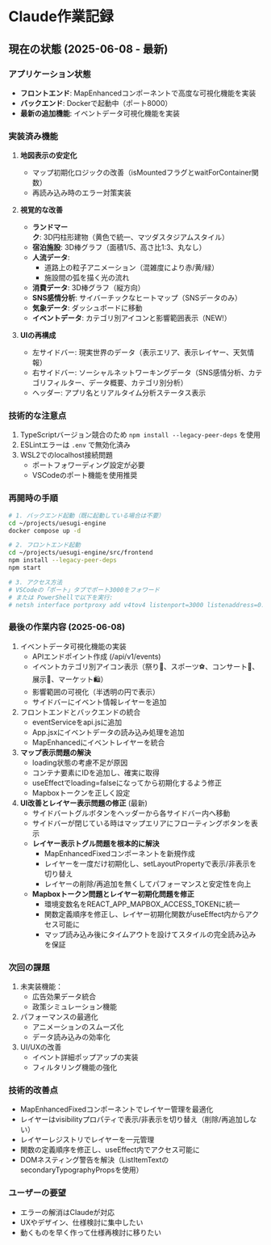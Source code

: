 # Claude作業記録

## 現在の状態 (2025-06-08 - 最新)

### アプリケーション状態
- **フロントエンド**: MapEnhancedコンポーネントで高度な可視化機能を実装
- **バックエンド**: Dockerで起動中（ポート8000）
- **最新の追加機能**: イベントデータ可視化機能を実装

### 実装済み機能
1. **地図表示の安定化**
   - マップ初期化ロジックの改善（isMountedフラグとwaitForContainer関数）
   - 再読み込み時のエラー対策実装

2. **視覚的な改善**
   - **ランドマーク**: 3D円柱形建物（黄色で統一、マツダスタジアムスタイル）
   - **宿泊施設**: 3D棒グラフ（面積1/5、高さ比1:3、丸なし）
   - **人流データ**: 
     - 道路上の粒子アニメーション（混雑度により赤/黄/緑）
     - 施設間の弧を描く光の流れ
   - **消費データ**: 3D棒グラフ（縦方向）
   - **SNS感情分析**: サイバーチックなヒートマップ（SNSデータのみ）
   - **気象データ**: ダッシュボードに移動
   - **イベントデータ**: カテゴリ別アイコンと影響範囲表示（NEW!）

3. **UIの再構成**
   - 左サイドバー: 現実世界のデータ（表示エリア、表示レイヤー、天気情報）
   - 右サイドバー: ソーシャルネットワーキングデータ（SNS感情分析、カテゴリフィルター、データ概要、カテゴリ別分析）
   - ヘッダー: アプリ名とリアルタイム分析ステータス表示

### 技術的な注意点
1. TypeScriptバージョン競合のため `npm install --legacy-peer-deps` を使用
2. ESLintエラーは `.env` で無効化済み
3. WSL2でのlocalhost接続問題
   - ポートフォワーディング設定が必要
   - VSCodeのポート機能を使用推奨

### 再開時の手順
```bash
# 1. バックエンド起動（既に起動している場合は不要）
cd ~/projects/uesugi-engine
docker compose up -d

# 2. フロントエンド起動
cd ~/projects/uesugi-engine/src/frontend
npm install --legacy-peer-deps
npm start

# 3. アクセス方法
# VSCodeの「ポート」タブでポート3000をフォワード
# または PowerShellで以下を実行:
# netsh interface portproxy add v4tov4 listenport=3000 listenaddress=0.0.0.0 connectport=3000 connectaddress=<WSL_IP>
```

### 最後の作業内容 (2025-06-08)
1. イベントデータ可視化機能の実装
   - APIエンドポイント作成 (/api/v1/events)
   - イベントカテゴリ別アイコン表示（祭り🎊、スポーツ⚽、コンサート🎵、展示🎨、マーケット🛍️）
   - 影響範囲の可視化（半透明の円で表示）
   - サイドバーにイベント情報レイヤーを追加
2. フロントエンドとバックエンドの統合
   - eventServiceをapi.jsに追加
   - App.jsxにイベントデータの読み込み処理を追加
   - MapEnhancedにイベントレイヤーを統合
3. **マップ表示問題の解決**
   - loading状態の考慮不足が原因
   - コンテナ要素にIDを追加し、確実に取得
   - useEffectでloading=falseになってから初期化するよう修正
   - Mapboxトークンを正しく設定
4. **UI改善とレイヤー表示問題の修正** (最新)
   - サイドバートグルボタンをヘッダーから各サイドバー内へ移動
   - サイドバーが閉じている時はマップエリアにフローティングボタンを表示
   - **レイヤー表示トグル問題を根本的に解決**
     - MapEnhancedFixedコンポーネントを新規作成
     - レイヤーを一度だけ初期化し、setLayoutPropertyで表示/非表示を切り替え
     - レイヤーの削除/再追加を無くしてパフォーマンスと安定性を向上
   - **Mapboxトークン問題とレイヤー初期化問題を修正**
     - 環境変数名をREACT_APP_MAPBOX_ACCESS_TOKENに統一
     - 関数定義順序を修正し、レイヤー初期化関数がuseEffect内からアクセス可能に
     - マップ読み込み後にタイムアウトを設けてスタイルの完全読み込みを保証

### 次回の課題
1. 未実装機能：
   - 広告効果データ統合
   - 政策シミュレーション機能
2. パフォーマンスの最適化
   - アニメーションのスムーズ化
   - データ読み込みの効率化
3. UI/UXの改善
   - イベント詳細ポップアップの実装
   - フィルタリング機能の強化

### 技術的改善点
- MapEnhancedFixedコンポーネントでレイヤー管理を最適化
- レイヤーはvisibilityプロパティで表示/非表示を切り替え（削除/再追加しない）
- レイヤーレジストリでレイヤーを一元管理
- 関数の定義順序を修正し、useEffect内でアクセス可能に
- DOMネスティング警告を解決（ListItemTextのsecondaryTypographyPropsを使用）

### ユーザーの要望
- エラーの解消はClaudeが対応
- UXやデザイン、仕様検討に集中したい
- 動くものを早く作って仕様再検討に移りたい